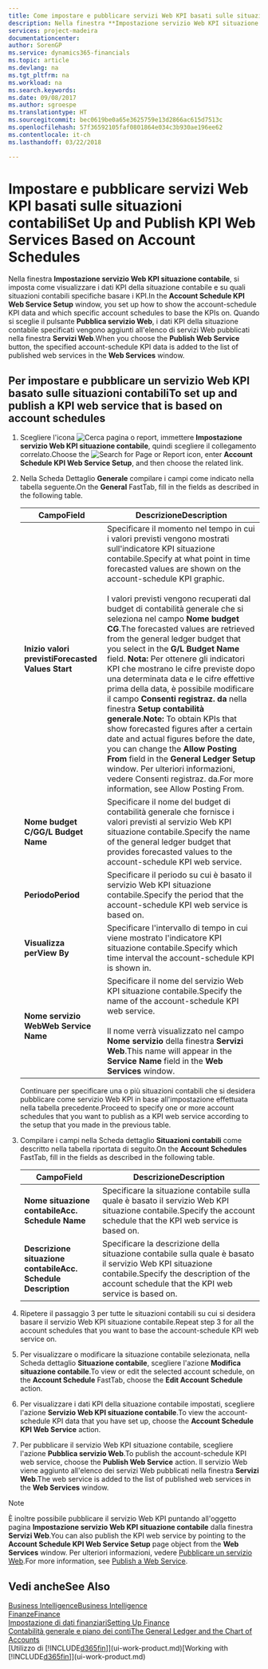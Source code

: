 ```yaml
---
title: Come impostare e pubblicare servizi Web KPI basati sulle situazioni contabili | Microsoft Docs
description: Nella finestra **Impostazione servizio Web KPI situazione contabile**, si imposta come visualizzare i dati KPI della situazione contabile e su quali situazioni contabili specifiche basare i KPI.
services: project-madeira
documentationcenter: 
author: SorenGP
ms.service: dynamics365-financials
ms.topic: article
ms.devlang: na
ms.tgt_pltfrm: na
ms.workload: na
ms.search.keywords: 
ms.date: 09/08/2017
ms.author: sgroespe
ms.translationtype: HT
ms.sourcegitcommit: bec0619be0a65e3625759e13d2866ac615d7513c
ms.openlocfilehash: 57f36592105faf0801864e034c3b930ae196ee62
ms.contentlocale: it-ch
ms.lasthandoff: 03/22/2018

---
```

# <a name="set-up-and-publish-kpi-web-services-based-on-account-schedules"></a><span data-ttu-id="673d4-103">Impostare e pubblicare servizi Web KPI basati sulle situazioni contabili</span><span class="sxs-lookup"><span data-stu-id="673d4-103">Set Up and Publish KPI Web Services Based on Account Schedules</span></span>
<span data-ttu-id="673d4-104">Nella finestra **Impostazione servizio Web KPI situazione contabile**, si imposta come visualizzare i dati KPI della situazione contabile e su quali situazioni contabili specifiche basare i KPI.</span><span class="sxs-lookup"><span data-stu-id="673d4-104">In the **Account Schedule KPI Web Service Setup** window, you set up how to show the account-schedule KPI data and which specific account schedules to base the KPIs on.</span></span> <span data-ttu-id="673d4-105">Quando si sceglie il pulsante **Pubblica servizio Web**, i dati KPI della situazione contabile specificati vengono aggiunti all'elenco di servizi Web pubblicati nella finestra **Servizi Web**.</span><span class="sxs-lookup"><span data-stu-id="673d4-105">When you choose the **Publish Web Service** button, the specified account-schedule KPI data is added to the list of published web services in the **Web Services** window.</span></span>  

## <a name="to-set-up-and-publish-a-kpi-web-service-that-is-based-on-account-schedules"></a><span data-ttu-id="673d4-106">Per impostare e pubblicare un servizio Web KPI basato sulle situazioni contabili</span><span class="sxs-lookup"><span data-stu-id="673d4-106">To set up and publish a KPI web service that is based on account schedules</span></span>  

1.  <span data-ttu-id="673d4-107">Scegliere l'icona ![Cerca pagina o report](media/ui-search/search_small.png "icona Cerca pagina o report"), immettere **Impostazione servizio Web KPI situazione contabile**, quindi scegliere il collegamento correlato.</span><span class="sxs-lookup"><span data-stu-id="673d4-107">Choose the ![Search for Page or Report](media/ui-search/search_small.png "Search for Page or Report icon") icon, enter **Account Schedule KPI Web Service Setup**, and then choose the related link.</span></span>  
2.  <span data-ttu-id="673d4-108">Nella Scheda Dettaglio **Generale** compilare i campi come indicato nella tabella seguente.</span><span class="sxs-lookup"><span data-stu-id="673d4-108">On the **General** FastTab, fill in the fields as described in the following table.</span></span>  

    |<span data-ttu-id="673d4-109">Campo</span><span class="sxs-lookup"><span data-stu-id="673d4-109">Field</span></span>|<span data-ttu-id="673d4-110">Descrizione</span><span class="sxs-lookup"><span data-stu-id="673d4-110">Description</span></span>|  
    |---------------------------------|---------------------------------------|  
    |<span data-ttu-id="673d4-111">**Inizio valori previsti**</span><span class="sxs-lookup"><span data-stu-id="673d4-111">**Forecasted Values Start**</span></span>|<span data-ttu-id="673d4-112">Specificare il momento nel tempo in cui i valori previsti vengono mostrati sull'indicatore KPI situazione contabile.</span><span class="sxs-lookup"><span data-stu-id="673d4-112">Specify at what point in time forecasted values are shown on the account-schedule KPI graphic.</span></span><br /><br /> <span data-ttu-id="673d4-113">I valori previsti vengono recuperati dal budget di contabilità generale che si seleziona nel campo **Nome budget CG**.</span><span class="sxs-lookup"><span data-stu-id="673d4-113">The forecasted values are retrieved from the general ledger budget that you select in the **G/L Budget Name** field.</span></span> <span data-ttu-id="673d4-114">**Nota:**  Per ottenere gli indicatori KPI che mostrano le cifre previste dopo una determinata data e le cifre effettive prima della data, è possibile modificare il campo **Consenti registraz. da** nella finestra **Setup contabilità generale**.</span><span class="sxs-lookup"><span data-stu-id="673d4-114">**Note:**  To obtain KPIs that show forecasted figures after a certain date and actual figures before the date, you can change the **Allow Posting From** field in the **General Ledger Setup** window.</span></span> <span data-ttu-id="673d4-115">Per ulteriori informazioni, vedere Consenti registraz. da.</span><span class="sxs-lookup"><span data-stu-id="673d4-115">For more information, see Allow Posting From.</span></span>|  
    |<span data-ttu-id="673d4-116">**Nome budget C/G**</span><span class="sxs-lookup"><span data-stu-id="673d4-116">**G/L Budget Name**</span></span>|<span data-ttu-id="673d4-117">Specificare il nome del budget di contabilità generale che fornisce i valori previsti al servizio Web KPI situazione contabile.</span><span class="sxs-lookup"><span data-stu-id="673d4-117">Specify the name of the general ledger budget that provides forecasted values to the account-schedule KPI web service.</span></span>|  
    |<span data-ttu-id="673d4-118">**Periodo**</span><span class="sxs-lookup"><span data-stu-id="673d4-118">**Period**</span></span>|<span data-ttu-id="673d4-119">Specificare il periodo su cui è basato il servizio Web KPI situazione contabile.</span><span class="sxs-lookup"><span data-stu-id="673d4-119">Specify the period that the account-schedule KPI web service is based on.</span></span>|  
    |<span data-ttu-id="673d4-120">**Visualizza per**</span><span class="sxs-lookup"><span data-stu-id="673d4-120">**View By**</span></span>|<span data-ttu-id="673d4-121">Specificare l'intervallo di tempo in cui viene mostrato l'indicatore KPI situazione contabile.</span><span class="sxs-lookup"><span data-stu-id="673d4-121">Specify which time interval the account-schedule KPI is shown in.</span></span>|  
    |<span data-ttu-id="673d4-122">**Nome servizio Web**</span><span class="sxs-lookup"><span data-stu-id="673d4-122">**Web Service Name**</span></span>|<span data-ttu-id="673d4-123">Specificare il nome del servizio Web KPI situazione contabile.</span><span class="sxs-lookup"><span data-stu-id="673d4-123">Specify the name of the account-schedule KPI web service.</span></span><br /><br /> <span data-ttu-id="673d4-124">Il nome verrà visualizzato nel campo **Nome servizio** della finestra **Servizi Web**.</span><span class="sxs-lookup"><span data-stu-id="673d4-124">This name will appear in the **Service Name** field in the **Web Services** window.</span></span>|  

    <span data-ttu-id="673d4-125">Continuare per specificare una o più situazioni contabili che si desidera pubblicare come servizio Web KPI in base all'impostazione effettuata nella tabella precedente.</span><span class="sxs-lookup"><span data-stu-id="673d4-125">Proceed to specify one or more account schedules that you want to publish as a KPI web service according to the setup that you made in the previous table.</span></span>  

3.  <span data-ttu-id="673d4-126">Compilare i campi nella Scheda dettaglio **Situazioni contabili** come descritto nella tabella riportata di seguito.</span><span class="sxs-lookup"><span data-stu-id="673d4-126">On the **Account Schedules** FastTab, fill in the fields as described in the following table.</span></span>  

    |<span data-ttu-id="673d4-127">Campo</span><span class="sxs-lookup"><span data-stu-id="673d4-127">Field</span></span>|<span data-ttu-id="673d4-128">Descrizione</span><span class="sxs-lookup"><span data-stu-id="673d4-128">Description</span></span>|  
    |---------------------------------|---------------------------------------|  
    |<span data-ttu-id="673d4-129">**Nome situazione contabile**</span><span class="sxs-lookup"><span data-stu-id="673d4-129">**Acc. Schedule Name**</span></span>|<span data-ttu-id="673d4-130">Specificare la situazione contabile sulla quale è basato il servizio Web KPI situazione contabile.</span><span class="sxs-lookup"><span data-stu-id="673d4-130">Specify the account schedule that the KPI web service is based on.</span></span>|  
    |<span data-ttu-id="673d4-131">**Descrizione situazione contabile**</span><span class="sxs-lookup"><span data-stu-id="673d4-131">**Acc. Schedule Description**</span></span>|<span data-ttu-id="673d4-132">Specificare la descrizione della situazione contabile sulla quale è basato il servizio Web KPI situazione contabile.</span><span class="sxs-lookup"><span data-stu-id="673d4-132">Specify the description of the account schedule that the KPI web service is based on.</span></span>|  

4.  <span data-ttu-id="673d4-133">Ripetere il passaggio 3 per tutte le situazioni contabili su cui si desidera basare il servizio Web KPI situazione contabile.</span><span class="sxs-lookup"><span data-stu-id="673d4-133">Repeat step 3 for all the account schedules that you want to base the account-schedule KPI web service on.</span></span>  
5.  <span data-ttu-id="673d4-134">Per visualizzare o modificare la situazione contabile selezionata, nella Scheda dettaglio **Situazione contabile**, scegliere l'azione **Modifica situazione contabile**.</span><span class="sxs-lookup"><span data-stu-id="673d4-134">To view or edit the selected account schedule, on the **Account Schedule** FastTab, choose the **Edit Account Schedule** action.</span></span>  
6.  <span data-ttu-id="673d4-135">Per visualizzare i dati KPI della situazione contabile impostati, scegliere l'azione **Servizio Web KPI situazione contabile**.</span><span class="sxs-lookup"><span data-stu-id="673d4-135">To view the account-schedule KPI data that you have set up, choose the **Account Schedule KPI Web Service** action.</span></span>  
7.  <span data-ttu-id="673d4-136">Per pubblicare il servizio Web KPI situazione contabile, scegliere l'azione **Pubblica servizio Web**.</span><span class="sxs-lookup"><span data-stu-id="673d4-136">To publish the account-schedule KPI web service, choose the **Publish Web Service** action.</span></span> <span data-ttu-id="673d4-137">Il servizio Web viene aggiunto all'elenco dei servizi Web pubblicati nella finestra **Servizi Web**.</span><span class="sxs-lookup"><span data-stu-id="673d4-137">The web service is added to the list of published web services in the **Web Services** window.</span></span>  

> [!NOTE]  
>  <span data-ttu-id="673d4-138">È inoltre possibile pubblicare il servizio Web KPI puntando all'oggetto pagina **Impostazione servizio Web KPI situazione contabile** dalla finestra **Servizi Web**.</span><span class="sxs-lookup"><span data-stu-id="673d4-138">You can also publish the KPI web service by pointing to the **Account Schedule KPI Web Service Setup** page object from the **Web Services** window.</span></span> <span data-ttu-id="673d4-139">Per ulteriori informazioni, vedere [Pubblicare un servizio Web](across-how-publish-web-service.md).</span><span class="sxs-lookup"><span data-stu-id="673d4-139">For more information, see [Publish a Web Service](across-how-publish-web-service.md).</span></span>  

## <a name="see-also"></a><span data-ttu-id="673d4-140">Vedi anche</span><span class="sxs-lookup"><span data-stu-id="673d4-140">See Also</span></span>  
[<span data-ttu-id="673d4-141">Business Intelligence</span><span class="sxs-lookup"><span data-stu-id="673d4-141">Business Intelligence</span></span>](bi.md)  
[<span data-ttu-id="673d4-142">Finanze</span><span class="sxs-lookup"><span data-stu-id="673d4-142">Finance</span></span>](finance.md)  
[<span data-ttu-id="673d4-143">Impostazione di dati finanziari</span><span class="sxs-lookup"><span data-stu-id="673d4-143">Setting Up Finance</span></span>](finance-setup-finance.md)  
[<span data-ttu-id="673d4-144">Contabilità generale e piano dei conti</span><span class="sxs-lookup"><span data-stu-id="673d4-144">The General Ledger and the Chart of Accounts</span></span>](finance-general-ledger.md)  
<span data-ttu-id="673d4-145">[Utilizzo di [!INCLUDE[d365fin](includes/d365fin_md.md)]](ui-work-product.md)</span><span class="sxs-lookup"><span data-stu-id="673d4-145">[Working with [!INCLUDE[d365fin](includes/d365fin_md.md)]](ui-work-product.md)</span></span>

